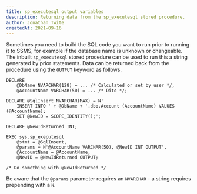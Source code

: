 ```yaml
---
title: sp_executesql output variables
description: Returning data from the sp_executesql stored procedure.
author: Jonathan Twite
createdAt: 2021-09-16
---
```


Sometimes you need to build the SQL code you want to run prior to running it to SSMS, for example if the database name is unknown or changeable.  The inbuilt `sp_executesql` stored procedure can be used to run this a string generated by prior statements.  Data can be returned back from the procedure using the `OUTPUT` keyword as follows.

```sql{}[ReturnData.sql//2012]
DECLARE 
    @DbName NVARCHAR(128) = ... /* Calculated or set by user */,
    @AccountName VARCHAR(50) = ... /* Dito */;

DECLARE @SqlInsert NVARCHAR(MAX) = N'
    INSERT INTO ' + @DbName + '.dbo.Account (AccountName) VALUES (@AccountName);
    SET @NewID = SCOPE_IDENTITY();';

DECLARE @NewIdReturned INT;

EXEC sys.sp_executesql 
    @stmt = @SqlInsert, 
    @params = N'@AccountName VARCHAR(50), @NewID INT OUTPUT', 
    @AccountName = @AccountName, 
    @NewID = @NewIdReturned OUTPUT;

/* Do something with @NewIdReturned */
```

Be aware that the `@params` parameter requires an `NVARCHAR` - a string requires prepending with a `N`.

